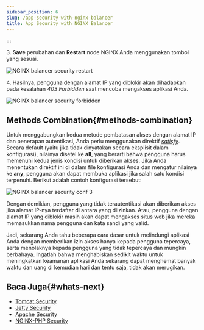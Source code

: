 ```yaml
---
sidebar_position: 6
slug: /app-security-with-nginx-balancer
title: App Security with NGINX Balancer
---
```

:::

3\. **Save** perubahan dan **Restart** node NGINX Anda menggunakan tombol yang sesuai.

![NGINX balancer security restart](#)

4\. Hasilnya, pengguna dengan alamat IP yang diblokir akan dihadapkan pada kesalahan _403 Forbidden_ saat mencoba mengakses aplikasi Anda.

![NGINX balancer security forbidden](#)

## Methods Combination{#methods-combination}

Untuk menggabungkan kedua metode pembatasan akses dengan alamat IP dan penerapan autentikasi, Anda perlu menggunakan direktif _[satisfy](<http://nginx.org/en/docs/http/ngx_http_core_module.html#satisfy>)_. Secara default (yaitu jika tidak dinyatakan secara eksplisit dalam konfigurasi), nilainya disetel ke **all**, yang berarti bahwa pengguna harus memenuhi kedua jenis kondisi untuk diberikan akses. Jika Anda menentukan direktif ini di dalam file konfigurasi Anda dan mengatur nilainya ke **any**, pengguna akan dapat membuka aplikasi jika salah satu kondisi terpenuhi. Berikut adalah contoh konfigurasi tersebut:

![NGINX balancer security conf 3](#)

Dengan demikian, pengguna yang tidak terautentikasi akan diberikan akses jika alamat IP-nya terdaftar di antara yang diizinkan. Atau, pengguna dengan alamat IP yang diblokir masih akan dapat mengakses situs web jika mereka memasukkan nama pengguna dan kata sandi yang valid.

Jadi, sekarang Anda tahu beberapa cara dasar untuk melindungi aplikasi Anda dengan memberikan izin akses hanya kepada pengguna tepercaya, serta menolaknya kepada pengguna yang tidak tepercaya dan mungkin berbahaya. Ingatlah bahwa menghabiskan sedikit waktu untuk meningkatkan keamanan aplikasi Anda sekarang dapat menghemat banyak waktu dan uang di kemudian hari dan tentu saja, tidak akan merugikan.

## Baca Juga{#whats-next}

  * [Tomcat Security](<https://docs.dewacloud.com/docs/tomcat-security/>)
  * [Jetty Security](<https://docs.dewacloud.com/docs/jetty-security/>)
  * [Apache Security](<https://docs.dewacloud.com/docs/apache-security-configurations/>)
  * [NGINX-PHP Security](<https://docs.dewacloud.com/docs/nginx-security-configurations/>)